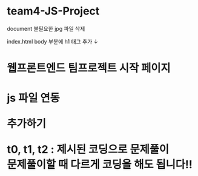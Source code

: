 # team4-JS-Project

document
 불필요한 jpg 파일 삭제

index.html
 body 부분에 h1 태그 추가 ↓
 <h1> 웹프론트엔드 팀프로젝트 시작 페이지<h1>

 js 파일 연동 
 <script src=" " type="module"></script> 추가하기
 
 t0, t1, t2 : 제시된 코딩으로 문제풀이 </br>
 문제풀이할 때 다르게 코딩을 해도 됩니다!!
